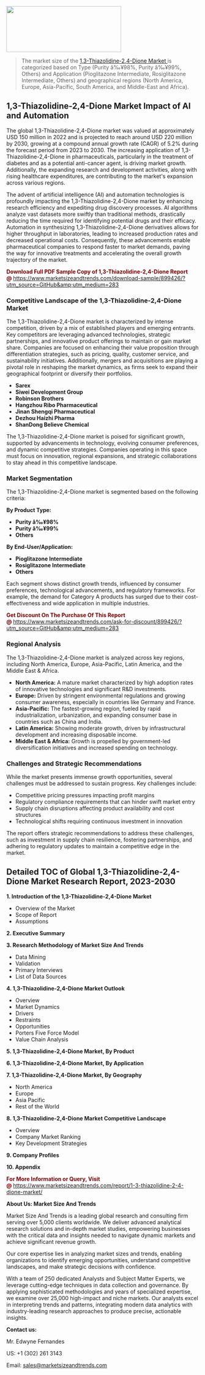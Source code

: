 <img src="https://100x100musica.es/wp-content/uploads/2024/12/Verified-Market-Reports-4-300x120.jpg" alt="" width="300" height="120" class="alignnone size-medium wp-image-100382" /><blockquote><p>The market size of the <a href="https://www.marketsizeandtrends.com/download-sample/899426/?utm_source=GitHub&amp;utm_medium=283" target="_blank">1,3-Thiazolidine-2,4-Dione Market </a>is categorized based on Type (Purity â‰¥98%, Purity â‰¥99%, Others) and Application (Pioglitazone Intermediate, Rosiglitazone Intermediate, Others) and geographical regions (North America, Europe, Asia-Pacific, South America, and Middle-East and Africa).</p></blockquote><p><h2>1,3-Thiazolidine-2,4-Dione Market Impact of AI and Automation</h2><p>The global 1,3-Thiazolidine-2,4-Dione market was valued at approximately USD 150 million in 2022 and is projected to reach around USD 220 million by 2030, growing at a compound annual growth rate (CAGR) of 5.2% during the forecast period from 2023 to 2030. The increasing application of 1,3-Thiazolidine-2,4-Dione in pharmaceuticals, particularly in the treatment of diabetes and as a potential anti-cancer agent, is driving market growth. Additionally, the expanding research and development activities, along with rising healthcare expenditures, are contributing to the market's expansion across various regions.</p><p>The advent of artificial intelligence (AI) and automation technologies is profoundly impacting the 1,3-Thiazolidine-2,4-Dione market by enhancing research efficiency and expediting drug discovery processes. AI algorithms analyze vast datasets more swiftly than traditional methods, drastically reducing the time required for identifying potential drugs and their efficacy. Automation in synthesizing 1,3-Thiazolidine-2,4-Dione derivatives allows for higher throughput in laboratories, leading to increased production rates and decreased operational costs. Consequently, these advancements enable pharmaceutical companies to respond faster to market demands, paving the way for innovative treatments and accelerating the overall growth trajectory of the market.</p></p><p><strong><span style="color: #800000;">Download Full PDF Sample Copy of 1,3-Thiazolidine-2,4-Dione Report @</span>&nbsp;</strong><a href="https://www.marketsizeandtrends.com/download-sample/899426/?utm_source=GitHub&amp;utm_medium=283">https://www.marketsizeandtrends.com/download-sample/899426/?utm_source=GitHub&amp;utm_medium=283</a></p><h3>Competitive Landscape of the 1,3-Thiazolidine-2,4-Dione Market</h3><p>The 1,3-Thiazolidine-2,4-Dione market is characterized by intense competition, driven by a mix of established players and emerging entrants. Key competitors are leveraging advanced technologies, strategic partnerships, and innovative product offerings to maintain or gain market share. Companies are focused on enhancing their value proposition through differentiation strategies, such as pricing, quality, customer service, and sustainability initiatives. Additionally, mergers and acquisitions are playing a pivotal role in reshaping the market dynamics, as firms seek to expand their geographical footprint or diversify their portfolios.</p><p><strong><p><ul><li>Sarex </li><li> Siwei Development Group </li><li> Robinson Brothers </li><li> Hangzhou Ribo Pharmaceutical </li><li> Jinan Shengqi Pharmaceutical </li><li> Dezhou Haizhi Pharma </li><li> ShanDong Believe Chemical</p></li></ul></p></strong></p><p>The 1,3-Thiazolidine-2,4-Dione market is poised for significant growth, supported by advancements in technology, evolving consumer preferences, and dynamic competitive strategies. Companies operating in this space must focus on innovation, regional expansions, and strategic collaborations to stay ahead in this competitive landscape.</p><h3>Market Segmentation</h3><p>The 1,3-Thiazolidine-2,4-Dione market is segmented based on the following criteria:</p><p><strong>By Product Type:</strong></p><p><strong><p><ul><li>Purity â‰¥98% </li><li> Purity â‰¥99% </li><li> Others</p></li></ul></p></strong></p><p><strong>By End-User/Application:</strong></p><p><strong><p><ul><li>Pioglitazone Intermediate </li><li> Rosiglitazone Intermediate </li><li> Others</p></li></ul></p></strong></p><p>Each segment shows distinct growth trends, influenced by consumer preferences, technological advancements, and regulatory frameworks. For example, the demand for Category A products has surged due to their cost-effectiveness and wide application in multiple industries.</p><p><strong><span style="color: #800000;">Get Discount On The Purchase Of This Report @&nbsp;</span></strong><a href="https://www.marketsizeandtrends.com/ask-for-discount/899426/?utm_source=GitHub&amp;utm_medium=283">https://www.marketsizeandtrends.com/ask-for-discount/899426/?utm_source=GitHub&amp;utm_medium=283</a></p><h3>Regional Analysis</h3><p>The 1,3-Thiazolidine-2,4-Dione market is analyzed across key regions, including North America, Europe, Asia-Pacific, Latin America, and the Middle East &amp; Africa.</p><ul><li><strong>North America:</strong> A mature market characterized by high adoption rates of innovative technologies and significant R&amp;D investments.</li><li><strong>Europe:</strong> Driven by stringent environmental regulations and growing consumer awareness, especially in countries like Germany and France.</li><li><strong>Asia-Pacific:</strong> The fastest-growing region, fueled by rapid industrialization, urbanization, and expanding consumer base in countries such as China and India.</li><li><strong>Latin America:</strong> Showing moderate growth, driven by infrastructural development and increasing disposable income.</li><li><strong>Middle East &amp; Africa:</strong> Growth is propelled by government-led diversification initiatives and increased spending on technology.</li></ul><h3>Challenges and Strategic Recommendations</h3><p>While the market presents immense growth opportunities, several challenges must be addressed to sustain progress. Key challenges include:</p><ul><li>Competitive pricing pressures impacting profit margins</li><li>Regulatory compliance requirements that can hinder swift market entry</li><li>Supply chain disruptions affecting product availability and cost structures</li><li>Technological shifts requiring continuous investment in innovation</li></ul><p>The report offers strategic recommendations to address these challenges, such as investment in supply chain resilience, fostering partnerships, and adhering to regulatory updates to maintain a competitive edge in the market.</p><h2>Detailed TOC of Global 1,3-Thiazolidine-2,4-Dione Market Research Report, 2023-2030</h2><p><strong>1. Introduction of the 1,3-Thiazolidine-2,4-Dione Market</strong></p><ul><li>Overview of the Market</li><li>Scope of Report</li><li>Assumptions&nbsp;</li></ul><p><strong>2. Executive Summary</strong></p><p><strong>3. Research Methodology of <strong>Market Size And Trends</strong></strong></p><ul><li>Data Mining</li><li>Validation</li><li>Primary Interviews</li><li>List of Data Sources&nbsp;</li></ul><p><strong>4. 1,3-Thiazolidine-2,4-Dione Market Outlook</strong></p><ul><li>Overview</li><li>Market Dynamics</li><li>Drivers</li><li>Restraints</li><li>Opportunities</li><li>Porters Five Force Model</li><li>Value Chain Analysis&nbsp;</li></ul><p><strong>5. 1,3-Thiazolidine-2,4-Dione Market, By Product</strong></p><p><strong>6. 1,3-Thiazolidine-2,4-Dione Market, By Application</strong></p><p><strong>7. 1,3-Thiazolidine-2,4-Dione Market, By Geography</strong></p><ul><li>North America</li><li>Europe</li><li>Asia Pacific</li><li>Rest of the World&nbsp;</li></ul><p><strong>8. 1,3-Thiazolidine-2,4-Dione Market Competitive Landscape</strong></p><ul><li>Overview</li><li>Company Market Ranking</li><li>Key Development Strategies&nbsp;</li></ul><p><strong>9. Company Profiles</strong></p><p><strong>10. Appendix</strong></p><p><strong><span style="color: #800000;">For More Information or Query, Visit @&nbsp;</span></strong><a href="https://www.marketsizeandtrends.com/report/1-3-thiazolidine-2-4-dione-market/">https://www.marketsizeandtrends.com/report/1-3-thiazolidine-2-4-dione-market/</a></p><p></p><p><strong>About Us:&nbsp;Market Size And Trends</strong></p><p>Market Size And Trends&nbsp;is a leading global research and consulting firm serving over 5,000 clients worldwide. We deliver advanced analytical research solutions and in-depth market studies, empowering businesses with the critical data and insights needed to navigate dynamic markets and achieve significant revenue growth.</p><p>Our core expertise lies in analyzing market sizes and trends, enabling organizations to identify emerging opportunities, understand competitive landscapes, and make strategic decisions with confidence.</p><p>With a team of 250 dedicated Analysts and Subject Matter Experts, we leverage cutting-edge techniques in data collection and governance. By applying sophisticated methodologies and years of specialized expertise, we examine over 25,000 high-impact and niche markets. Our analysts excel in interpreting trends and patterns, integrating modern data analytics with industry-leading research approaches to produce precise, actionable insights.</p><p><strong>Contact us:</strong></p><p>Mr. Edwyne Fernandes</p><p>US: +1 (302) 261 3143</p><p>Email: <a href="mailto:sales@marketsizeandtrends.com">sales@marketsizeandtrends.com</a>&nbsp;</p>
